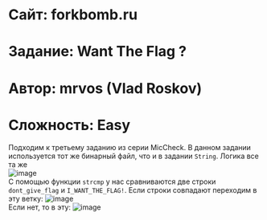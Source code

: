 
# Сайт: forkbomb.ru 
# Задание: Want The Flag ?
# Автор: mrvos (Vlad Roskov) 
# Сложность: Easy


Подходим к третьему заданию из серии MicCheck. В данном задании используется тот же бинарный файл, что и в задании `String`.
Логика все та же <br />
![image](https://github.com/user-attachments/assets/49251edd-f185-417b-842e-ed716a626bdd) <br /> 
С помощью функции `strcmp` у нас сравниваются две строки `dont_give_flag` и `I_WANT_THE_FLAG!`. Если строки совпадают переходим в эту ветку: 
![image](https://github.com/user-attachments/assets/e56207a6-9dbf-485d-aca5-81e34e6bce1a) <br /> 
Если нет, то в эту:
![image](https://github.com/user-attachments/assets/c4922860-b643-4264-8115-cc2220d33d85) <br /> 


